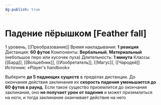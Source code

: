 ```yaml
---
dg-publish: true
---
```

# Падение пёрышком [Feather fall]
1 уровень, [[Преобразование]]
Время накладывания: **1 реакция**
Дистанция: **60 футов**
Компоненты: **Вербальный**, **Материальный** (небольшое перо или кусочек пуха)
Длительность: **1 минута**
Классы: [[Бард]], [[Волшебник]], [[Изобретатель]], [[Магус]], [[Чародей]]
Источник: «Player's handbook»

Выберите **до 5 падающих существ** в пределах дистанции. До окончания действия заклинания их **скорость падения уменьшается до 60 футов в раунд**. Если такое существо приземлится до окончания заклинания, оно **не получает урон от падения** и может приземлиться на ноги, и тогда заклинание оканчивает действие на него